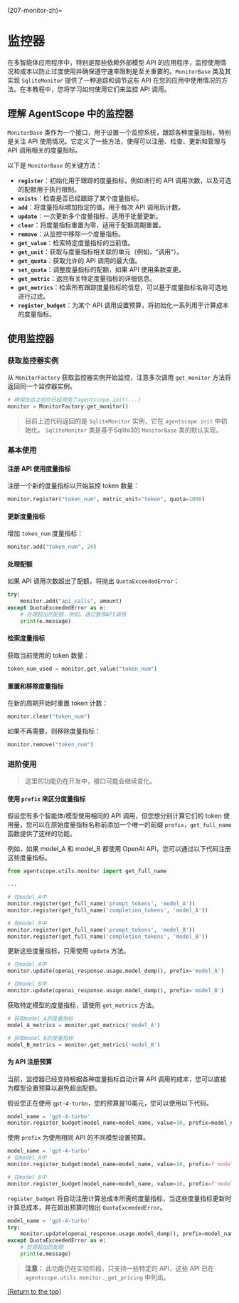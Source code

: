(207-monitor-zh)=

# 监控器

在多智能体应用程序中，特别是那些依赖外部模型 API 的应用程序，监控使用情况和成本以防止过度使用并确保遵守速率限制是至关重要的。`MonitorBase` 类及其实现 `SqliteMonitor` 提供了一种追踪和调节这些 API 在您的应用中使用情况的方法。在本教程中，您将学习如何使用它们来监控 API 调用。

## 理解 AgentScope 中的监控器

`MonitorBase` 类作为一个接口，用于设置一个监控系统，跟踪各种度量指标，特别是关注 API 使用情况。它定义了一些方法，使得可以注册、检查、更新和管理与 API 调用相关的度量指标。

以下是 `MonitorBase` 的关键方法：

- **`register`**：初始化用于跟踪的度量指标，例如进行的 API 调用次数，以及可选的配额用于执行限制。
- **`exists`**：检查是否已经跟踪了某个度量指标。
- **`add`**：将度量指标增加指定的值，用于每次 API 调用后计数。
- **`update`**：一次更新多个度量指标，适用于批量更新。
- **`clear`**：将度量指标重置为零，适用于配额周期重置。
- **`remove`**：从监控中移除一个度量指标。
- **`get_value`**：检索特定度量指标的当前值。
- **`get_unit`**：获取与度量指标相关联的单元（例如，“调用”）。
- **`get_quota`**：获取允许的 API 调用的最大值。
- **`set_quota`**：调整度量指标的配额，如果 API 使用条款变更。
- **`get_metric`**：返回有关特定度量指标的详细信息。
- **`get_metrics`**：检索所有跟踪度量指标的信息，可以基于度量指标名称可选地进行过滤。
- **`register_budget`**：为某个 API 调用设置预算，将初始化一系列用于计算成本的度量指标。

## 使用监控器

### 获取监控器实例

从 `MonitorFactory` 获取监控器实例开始监控，注意多次调用 `get_monitor` 方法将返回同一个监控器实例。

```python
# 确保在这之前你已经调用了agentscope.init(...)
monitor = MonitorFactory.get_monitor()
```

> 目前上述代码返回的是 `SqliteMonitor` 实例，它在 `agentscope.init` 中初始化。
> `SqliteMonitor`  类是基于Sqlite3的 `MonitorBase` 类的默认实现。

### 基本使用

#### 注册 API 使用度量指标

注册一个新的度量指标以开始监控 token 数量：

```python
monitor.register("token_num", metric_unit="token", quota=1000)
```

#### 更新度量指标

增加 `token_num` 度量指标：

```python
monitor.add("token_num", 20)
```

#### 处理配额

如果 API 调用次数超出了配额，将抛出 `QuotaExceededError`：

```python
try:
    monitor.add("api_calls", amount)
except QuotaExceededError as e:
    # 处理超出的配额，例如，通过暂停API调用
    print(e.message)
```

#### 检索度量指标

获取当前使用的 token 数量：

```python
token_num_used = monitor.get_value("token_num")
```

#### 重置和移除度量指标

在新的周期开始时重置 token 计数：

```python
monitor.clear("token_num")
```

如果不再需要，则移除度量指标：

```python
monitor.remove("token_num")
```

### 进阶使用

> 这里的功能仍在开发中，接口可能会继续变化。

#### 使用 `prefix` 来区分度量指标

假设您有多个智能体/模型使用相同的 API 调用，但您想分别计算它们的 token 使用量，您可以在原始度量指标名称前添加一个唯一的前缀 `prefix`，`get_full_name` 函数提供了这样的功能。

例如，如果 model_A 和 model_B 都使用 OpenAI API，您可以通过以下代码注册这些度量指标。

```python
from agentscope.utils.monitor import get_full_name

...

# 在model_A中
monitor.register(get_full_name('prompt_tokens', 'model_A'))
monitor.register(get_full_name('completion_tokens', 'model_A'))

# 在model_B中
monitor.register(get_full_name('prompt_tokens', 'model_B'))
monitor.register(get_full_name('completion_tokens', 'model_B'))
```

更新这些度量指标，只需使用 `update` 方法。

```python
# 在model_A中
monitor.update(openai_response.usage.model_dump(), prefix='model_A')

# 在model_B中
monitor.update(openai_response.usage.model_dump(), prefix='model_B')
```

获取特定模型的度量指标，请使用 `get_metrics` 方法。

```python
# 获取model_A的度量指标
model_A_metrics = monitor.get_metrics('model_A')

# 获取model_B的度量指标
model_B_metrics = monitor.get_metrics('model_B')
```

#### 为 API 注册预算

当前，监控器已经支持根据各种度量指标自动计算 API 调用的成本，您可以直接为模型设置预算以避免超出配额。

假设您正在使用 `gpt-4-turbo`，您的预算是10美元，您可以使用以下代码。

```python
model_name = 'gpt-4-turbo'
monitor.register_budget(model_name=model_name, value=10, prefix=model_name)
```

使用 `prefix` 为使用相同 API 的不同模型设置预算。

```python
model_name = 'gpt-4-turbo'
# 在model_A中
monitor.register_budget(model_name=model_name, value=10, prefix=f'model_A.{model_name}')

# 在model_B中
monitor.register_budget(model_name=model_name, value=10, prefix=f'model_B.{model_name}')
```

`register_budget` 将自动注册计算总成本所需的度量指标，当这些度量指标更新时计算总成本，并在超出预算时抛出 `QuotaExceededError`。

```python
model_name = 'gpt-4-turbo'
try:
    monitor.update(openai_response.usage.model_dump(), prefix=model_name)
except QuotaExceededError as e:
    # 处理超出的配额
    print(e.message)
```

> **注意：** 此功能仍在实验阶段，只支持一些特定的 API，这些 API 已在 `agentscope.utils.monitor._get_pricing` 中列出。

[[Return to the top]](#207-monitor-zh)
